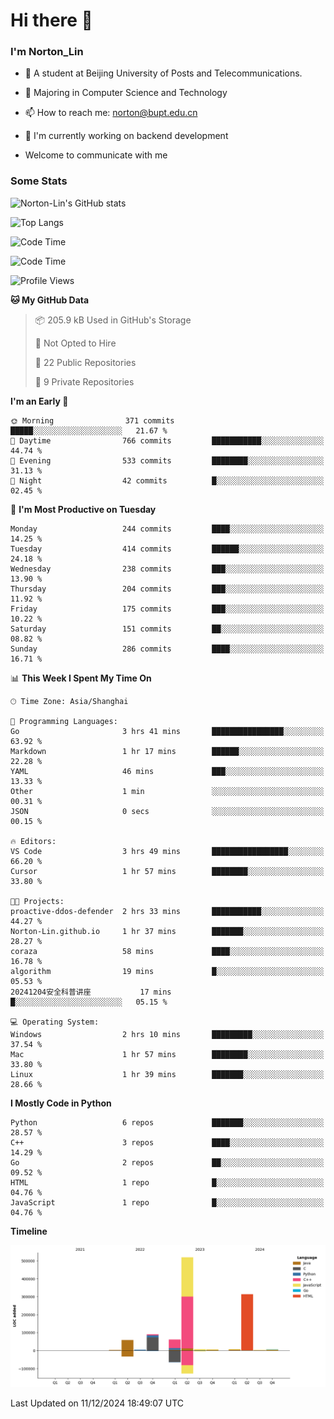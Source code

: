 
# Hi there 👋

### I'm Norton_Lin
- 🏫 A student at Beijing University of Posts and Telecommunications.
- 🌱 Majoring in Computer Science and Technology
- 📫 How to reach me: norton@bupt.edu.cn
- 🌱 I'm currently working on backend development

- Welcome to communicate with me

### Some Stats
![Norton-Lin's GitHub stats](https://github-readme-stats.vercel.app/api?username=Norton-Lin&count_private=true&show_icons=true&theme=radical)

![Top Langs](https://github-readme-stats.vercel.app/api/top-langs/?username=Norton-Lin&langs_count=10&layout=compact)

![Code Time](https://github-readme-stats.vercel.app/api/wakatime?username=Norton_Lin)

<!--START_SECTION:waka-->
![Code Time](http://img.shields.io/badge/Code%20Time-880%20hrs%2016%20mins-blue)

![Profile Views](http://img.shields.io/badge/Profile%20Views-1-blue)

**🐱 My GitHub Data** 

> 📦 205.9 kB Used in GitHub's Storage 
 > 
> 🚫 Not Opted to Hire
 > 
> 📜 22 Public Repositories 
 > 
> 🔑 9 Private Repositories 
 > 
**I'm an Early 🐤** 

```text
🌞 Morning                371 commits         █████░░░░░░░░░░░░░░░░░░░░   21.67 % 
🌆 Daytime                766 commits         ███████████░░░░░░░░░░░░░░   44.74 % 
🌃 Evening                533 commits         ████████░░░░░░░░░░░░░░░░░   31.13 % 
🌙 Night                  42 commits          █░░░░░░░░░░░░░░░░░░░░░░░░   02.45 % 
```
📅 **I'm Most Productive on Tuesday** 

```text
Monday                   244 commits         ████░░░░░░░░░░░░░░░░░░░░░   14.25 % 
Tuesday                  414 commits         ██████░░░░░░░░░░░░░░░░░░░   24.18 % 
Wednesday                238 commits         ███░░░░░░░░░░░░░░░░░░░░░░   13.90 % 
Thursday                 204 commits         ███░░░░░░░░░░░░░░░░░░░░░░   11.92 % 
Friday                   175 commits         ███░░░░░░░░░░░░░░░░░░░░░░   10.22 % 
Saturday                 151 commits         ██░░░░░░░░░░░░░░░░░░░░░░░   08.82 % 
Sunday                   286 commits         ████░░░░░░░░░░░░░░░░░░░░░   16.71 % 
```


📊 **This Week I Spent My Time On** 

```text
🕑︎ Time Zone: Asia/Shanghai

💬 Programming Languages: 
Go                       3 hrs 41 mins       ████████████████░░░░░░░░░   63.92 % 
Markdown                 1 hr 17 mins        ██████░░░░░░░░░░░░░░░░░░░   22.28 % 
YAML                     46 mins             ███░░░░░░░░░░░░░░░░░░░░░░   13.33 % 
Other                    1 min               ░░░░░░░░░░░░░░░░░░░░░░░░░   00.31 % 
JSON                     0 secs              ░░░░░░░░░░░░░░░░░░░░░░░░░   00.15 % 

🔥 Editors: 
VS Code                  3 hrs 49 mins       █████████████████░░░░░░░░   66.20 % 
Cursor                   1 hr 57 mins        ████████░░░░░░░░░░░░░░░░░   33.80 % 

🐱‍💻 Projects: 
proactive-ddos-defender  2 hrs 33 mins       ███████████░░░░░░░░░░░░░░   44.27 % 
Norton-Lin.github.io     1 hr 37 mins        ███████░░░░░░░░░░░░░░░░░░   28.27 % 
coraza                   58 mins             ████░░░░░░░░░░░░░░░░░░░░░   16.78 % 
algorithm                19 mins             █░░░░░░░░░░░░░░░░░░░░░░░░   05.53 % 
20241204安全科普讲座           17 mins             █░░░░░░░░░░░░░░░░░░░░░░░░   05.15 % 

💻 Operating System: 
Windows                  2 hrs 10 mins       █████████░░░░░░░░░░░░░░░░   37.54 % 
Mac                      1 hr 57 mins        ████████░░░░░░░░░░░░░░░░░   33.80 % 
Linux                    1 hr 39 mins        ███████░░░░░░░░░░░░░░░░░░   28.66 % 
```

**I Mostly Code in Python** 

```text
Python                   6 repos             ███████░░░░░░░░░░░░░░░░░░   28.57 % 
C++                      3 repos             ████░░░░░░░░░░░░░░░░░░░░░   14.29 % 
Go                       2 repos             ██░░░░░░░░░░░░░░░░░░░░░░░   09.52 % 
HTML                     1 repo              █░░░░░░░░░░░░░░░░░░░░░░░░   04.76 % 
JavaScript               1 repo              █░░░░░░░░░░░░░░░░░░░░░░░░   04.76 % 
```



**Timeline**

![Lines of Code chart](https://raw.githubusercontent.com/Norton-Lin/Norton-Lin/main/assets/bar_graph.png)


 Last Updated on 11/12/2024 18:49:07 UTC
<!--END_SECTION:waka-->
